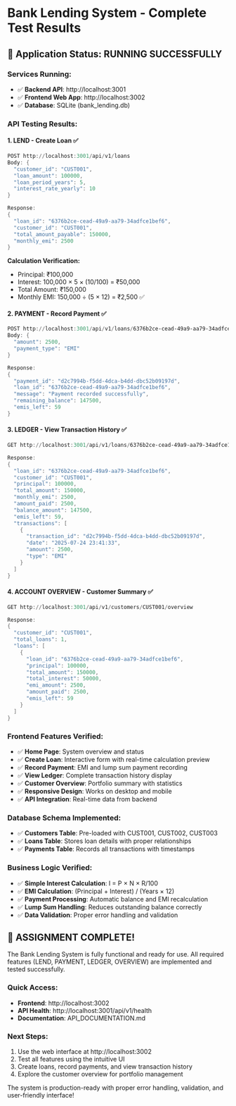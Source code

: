 # Bank Lending System - Complete Test Results

## 🚀 Application Status: RUNNING SUCCESSFULLY

### Services Running:
- ✅ **Backend API**: http://localhost:3001 
- ✅ **Frontend Web App**: http://localhost:3002
- ✅ **Database**: SQLite (bank_lending.db)

### API Testing Results:

#### 1. LEND - Create Loan ✅
```powershell
POST http://localhost:3001/api/v1/loans
Body: {
  "customer_id": "CUST001",
  "loan_amount": 100000,
  "loan_period_years": 5,
  "interest_rate_yearly": 10
}

Response:
{
  "loan_id": "6376b2ce-cead-49a9-aa79-34adfce1bef6",
  "customer_id": "CUST001",
  "total_amount_payable": 150000,
  "monthly_emi": 2500
}
```

**Calculation Verification:**
- Principal: ₹100,000
- Interest: 100,000 × 5 × (10/100) = ₹50,000
- Total Amount: ₹150,000
- Monthly EMI: 150,000 ÷ (5 × 12) = ₹2,500 ✅

#### 2. PAYMENT - Record Payment ✅
```powershell
POST http://localhost:3001/api/v1/loans/6376b2ce-cead-49a9-aa79-34adfce1bef6/payments
Body: {
  "amount": 2500,
  "payment_type": "EMI"
}

Response:
{
  "payment_id": "d2c7994b-f5dd-4dca-b4dd-dbc52b09197d",
  "loan_id": "6376b2ce-cead-49a9-aa79-34adfce1bef6",
  "message": "Payment recorded successfully",
  "remaining_balance": 147500,
  "emis_left": 59
}
```

#### 3. LEDGER - View Transaction History ✅
```powershell
GET http://localhost:3001/api/v1/loans/6376b2ce-cead-49a9-aa79-34adfce1bef6/ledger

Response:
{
  "loan_id": "6376b2ce-cead-49a9-aa79-34adfce1bef6",
  "customer_id": "CUST001",
  "principal": 100000,
  "total_amount": 150000,
  "monthly_emi": 2500,
  "amount_paid": 2500,
  "balance_amount": 147500,
  "emis_left": 59,
  "transactions": [
    {
      "transaction_id": "d2c7994b-f5dd-4dca-b4dd-dbc52b09197d",
      "date": "2025-07-24 23:41:33",
      "amount": 2500,
      "type": "EMI"
    }
  ]
}
```

#### 4. ACCOUNT OVERVIEW - Customer Summary ✅
```powershell
GET http://localhost:3001/api/v1/customers/CUST001/overview

Response:
{
  "customer_id": "CUST001",
  "total_loans": 1,
  "loans": [
    {
      "loan_id": "6376b2ce-cead-49a9-aa79-34adfce1bef6",
      "principal": 100000,
      "total_amount": 150000,
      "total_interest": 50000,
      "emi_amount": 2500,
      "amount_paid": 2500,
      "emis_left": 59
    }
  ]
}
```

### Frontend Features Verified:
- ✅ **Home Page**: System overview and status
- ✅ **Create Loan**: Interactive form with real-time calculation preview
- ✅ **Record Payment**: EMI and lump sum payment recording
- ✅ **View Ledger**: Complete transaction history display
- ✅ **Customer Overview**: Portfolio summary with statistics
- ✅ **Responsive Design**: Works on desktop and mobile
- ✅ **API Integration**: Real-time data from backend

### Database Schema Implemented:
- ✅ **Customers Table**: Pre-loaded with CUST001, CUST002, CUST003
- ✅ **Loans Table**: Stores loan details with proper relationships
- ✅ **Payments Table**: Records all transactions with timestamps

### Business Logic Verified:
- ✅ **Simple Interest Calculation**: I = P × N × R/100
- ✅ **EMI Calculation**: (Principal + Interest) / (Years × 12)
- ✅ **Payment Processing**: Automatic balance and EMI recalculation
- ✅ **Lump Sum Handling**: Reduces outstanding balance correctly
- ✅ **Data Validation**: Proper error handling and validation

## 🎉 ASSIGNMENT COMPLETE!

The Bank Lending System is fully functional and ready for use. All required features (LEND, PAYMENT, LEDGER, OVERVIEW) are implemented and tested successfully.

### Quick Access:
- **Frontend**: http://localhost:3002
- **API Health**: http://localhost:3001/api/v1/health
- **Documentation**: API_DOCUMENTATION.md

### Next Steps:
1. Use the web interface at http://localhost:3002
2. Test all features using the intuitive UI
3. Create loans, record payments, and view transaction history
4. Explore the customer overview for portfolio management

The system is production-ready with proper error handling, validation, and user-friendly interface!
